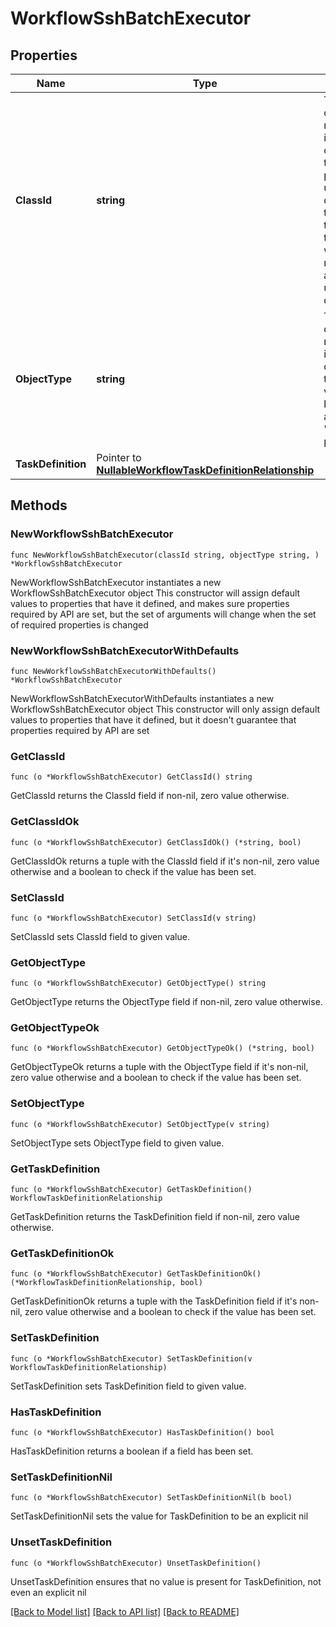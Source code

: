 # WorkflowSshBatchExecutor

## Properties

Name | Type | Description | Notes
------------ | ------------- | ------------- | -------------
**ClassId** | **string** | The fully-qualified name of the instantiated, concrete type. This property is used as a discriminator to identify the type of the payload when marshaling and unmarshaling data. | [default to "workflow.SshBatchExecutor"]
**ObjectType** | **string** | The fully-qualified name of the instantiated, concrete type. The value should be the same as the &#39;ClassId&#39; property. | [default to "workflow.SshBatchExecutor"]
**TaskDefinition** | Pointer to [**NullableWorkflowTaskDefinitionRelationship**](WorkflowTaskDefinitionRelationship.md) |  | [optional] 

## Methods

### NewWorkflowSshBatchExecutor

`func NewWorkflowSshBatchExecutor(classId string, objectType string, ) *WorkflowSshBatchExecutor`

NewWorkflowSshBatchExecutor instantiates a new WorkflowSshBatchExecutor object
This constructor will assign default values to properties that have it defined,
and makes sure properties required by API are set, but the set of arguments
will change when the set of required properties is changed

### NewWorkflowSshBatchExecutorWithDefaults

`func NewWorkflowSshBatchExecutorWithDefaults() *WorkflowSshBatchExecutor`

NewWorkflowSshBatchExecutorWithDefaults instantiates a new WorkflowSshBatchExecutor object
This constructor will only assign default values to properties that have it defined,
but it doesn't guarantee that properties required by API are set

### GetClassId

`func (o *WorkflowSshBatchExecutor) GetClassId() string`

GetClassId returns the ClassId field if non-nil, zero value otherwise.

### GetClassIdOk

`func (o *WorkflowSshBatchExecutor) GetClassIdOk() (*string, bool)`

GetClassIdOk returns a tuple with the ClassId field if it's non-nil, zero value otherwise
and a boolean to check if the value has been set.

### SetClassId

`func (o *WorkflowSshBatchExecutor) SetClassId(v string)`

SetClassId sets ClassId field to given value.


### GetObjectType

`func (o *WorkflowSshBatchExecutor) GetObjectType() string`

GetObjectType returns the ObjectType field if non-nil, zero value otherwise.

### GetObjectTypeOk

`func (o *WorkflowSshBatchExecutor) GetObjectTypeOk() (*string, bool)`

GetObjectTypeOk returns a tuple with the ObjectType field if it's non-nil, zero value otherwise
and a boolean to check if the value has been set.

### SetObjectType

`func (o *WorkflowSshBatchExecutor) SetObjectType(v string)`

SetObjectType sets ObjectType field to given value.


### GetTaskDefinition

`func (o *WorkflowSshBatchExecutor) GetTaskDefinition() WorkflowTaskDefinitionRelationship`

GetTaskDefinition returns the TaskDefinition field if non-nil, zero value otherwise.

### GetTaskDefinitionOk

`func (o *WorkflowSshBatchExecutor) GetTaskDefinitionOk() (*WorkflowTaskDefinitionRelationship, bool)`

GetTaskDefinitionOk returns a tuple with the TaskDefinition field if it's non-nil, zero value otherwise
and a boolean to check if the value has been set.

### SetTaskDefinition

`func (o *WorkflowSshBatchExecutor) SetTaskDefinition(v WorkflowTaskDefinitionRelationship)`

SetTaskDefinition sets TaskDefinition field to given value.

### HasTaskDefinition

`func (o *WorkflowSshBatchExecutor) HasTaskDefinition() bool`

HasTaskDefinition returns a boolean if a field has been set.

### SetTaskDefinitionNil

`func (o *WorkflowSshBatchExecutor) SetTaskDefinitionNil(b bool)`

 SetTaskDefinitionNil sets the value for TaskDefinition to be an explicit nil

### UnsetTaskDefinition
`func (o *WorkflowSshBatchExecutor) UnsetTaskDefinition()`

UnsetTaskDefinition ensures that no value is present for TaskDefinition, not even an explicit nil

[[Back to Model list]](../README.md#documentation-for-models) [[Back to API list]](../README.md#documentation-for-api-endpoints) [[Back to README]](../README.md)


